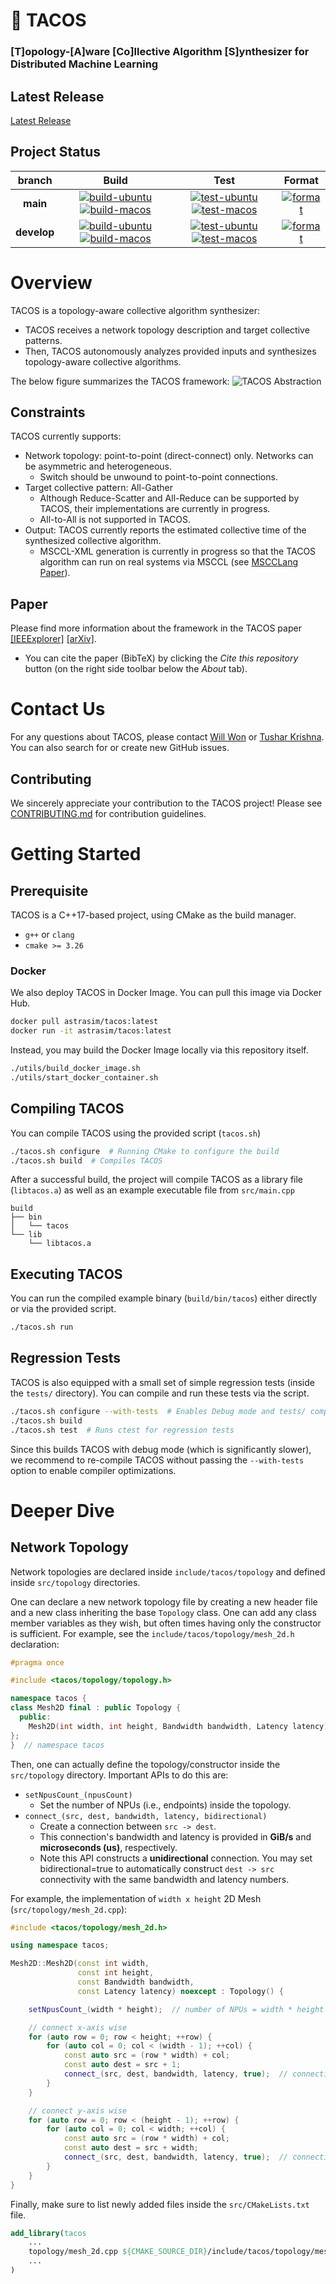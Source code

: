 <!--
## This source code is licensed under the MIT license found in the
## LICENSE file in the root directory of this source tree.
##
## Copyright (c) 2022-2025 Intel Corporation
## Copyright (c) 2022-2025 Georgia Institute of Technology
-->

# 🌮 TACOS
### [T]opology-[A]ware [Co]llective Algorithm [S]ynthesizer for Distributed Machine Learning

## Latest Release
[Latest Release](https://github.com/astra-sim/tacos/releases)

## Project Status
| branch | Build | Test | Format |
|:---:|:---:|:---:|:---:|
| **main** | [![build-ubuntu](https://github.com/astra-sim/tacos/actions/workflows/build-ubuntu.yml/badge.svg?branch=main)](https://github.com/astra-sim/tacos/actions/workflows/build-ubuntu.yml) [![build-macos](https://github.com/astra-sim/tacos/actions/workflows/build-macos.yml/badge.svg?branch=main)](https://github.com/astra-sim/tacos/actions/workflows/build-macos.yml) | [![test-ubuntu](https://github.com/astra-sim/tacos/actions/workflows/test-ubuntu.yml/badge.svg?branch=main)](https://github.com/astra-sim/tacos/actions/workflows/test-ubuntu.yml) [![test-macos](https://github.com/astra-sim/tacos/actions/workflows/test-macos.yml/badge.svg?branch=main)](https://github.com/astra-sim/tacos/actions/workflows/test-macos.yml) | [![format](https://github.com/astra-sim/tacos/actions/workflows/check-clang-format.yml/badge.svg?branch=main)](https://github.com/astra-sim/tacos/actions/workflows/check-clang-format.yml) |
| **develop** | [![build-ubuntu](https://github.com/astra-sim/tacos/actions/workflows/build-ubuntu.yml/badge.svg?branch=develop)](https://github.com/astra-sim/tacos/actions/workflows/build-ubuntu.yml) [![build-macos](https://github.com/astra-sim/tacos/actions/workflows/build-macos.yml/badge.svg?branch=develop)](https://github.com/astra-sim/tacos/actions/workflows/build-macos.yml) | [![test-ubuntu](https://github.com/astra-sim/tacos/actions/workflows/test-ubuntu.yml/badge.svg?branch=develop)](https://github.com/astra-sim/tacos/actions/workflows/test-ubuntu.yml) [![test-macos](https://github.com/astra-sim/tacos/actions/workflows/test-macos.yml/badge.svg?branch=develop)](https://github.com/astra-sim/tacos/actions/workflows/test-macos.yml) | [![format](https://github.com/astra-sim/tacos/actions/workflows/check-clang-format.yml/badge.svg?branch=develop)](https://github.com/astra-sim/tacos/actions/workflows/check-clang-format.yml) |

# Overview
TACOS is a topology-aware collective algorithm synthesizer:
- TACOS receives a network topology description and target collective patterns.
- Then, TACOS autonomously analyzes provided inputs and synthesizes topology-aware collective algorithms.

The below figure summarizes the TACOS framework:
![TACOS Abstraction](https://github.com/astra-sim/tacos/blob/main/docs/tacos_overview.png)

## Constraints
TACOS currently supports:
- Network topology: point-to-point (direct-connect) only. Networks can be asymmetric and heterogeneous.
  - Switch should be unwound to point-to-point connections.
- Target collective pattern: All-Gather
  - Although Reduce-Scatter and All-Reduce can be supported by TACOS, their implementations are currently in progress.
  - All-to-All is not supported in TACOS.
- Output: TACOS currently reports the estimated collective time of the synthesized collective algorithm.
  - MSCCL-XML generation is currently in progress so that the TACOS algorithm can run on real systems via MSCCL (see [MSCCLang Paper](https://dl.acm.org/doi/10.1145/3575693.3575724)).

## Paper
Please find more information about the framework in the TACOS paper [[IEEExplorer]](https://arxiv.org/abs/2304.05301) [[arXiv]](https://arxiv.org/abs/2304.05301).
- You can cite the paper (BibTeX) by clicking the *Cite this repository* button (on the right side toolbar below the *About* tab).


# Contact Us
For any questions about TACOS, please contact [Will Won](mailto:william.won@gatech.edu)
or [Tushar Krishna](mailto:tushar@ece.gatech.edu). You can also search for or create new GitHub issues.

## Contributing
We sincerely appreciate your contribution to the TACOS project! Please see [CONTRIBUTING.md]() for contribution guidelines.


# Getting Started
## Prerequisite
TACOS is a C++17-based project, using CMake as the build manager.
- `g++` or `clang`
- `cmake >= 3.26`

### Docker
We also deploy TACOS in Docker Image. You can pull this image via Docker Hub.
```sh
docker pull astrasim/tacos:latest
docker run -it astrasim/tacos:latest
```

Instead, you may build the Docker Image locally via this repository itself.
```sh
./utils/build_docker_image.sh
./utils/start_docker_container.sh
```

## Compiling TACOS
You can compile TACOS using the provided script (`tacos.sh`)
```sh
./tacos.sh configure  # Running CMake to configure the build
./tacos.sh build  # Compiles TACOS
```

After a successful build, the project will compile TACOS as a library file (`libtacos.a`) as well as an example executable file from `src/main.cpp`
```text
build
├── bin
│   └── tacos
└── lib
    └── libtacos.a
```

## Executing TACOS
You can run the compiled example binary (`build/bin/tacos`) either directly or via the provided script.
```sh
./tacos.sh run
```

## Regression Tests
TACOS is also equipped with a small set of simple regression tests (inside the `tests/` directory). You can compile and run these tests via the script.
```sh
./tacos.sh configure --with-tests  # Enables Debug mode and tests/ compilation
./tacos.sh build
./tacos.sh test  # Runs ctest for regression tests
```
Since this builds TACOS with debug mode (which is significantly slower), we recommend to re-compile TACOS without passing the `--with-tests` option to enable compiler optimizations.


# Deeper Dive
## Network Topology
Network topologies are declared inside `include/tacos/topology` and defined inside `src/topology` directories.

One can declare a new network topology file by creating a new header file and a new class inheriting the base `Topology` class. One can add any class member variables as they wish, but often times having only the constructor is sufficient. For example, see the `include/tacos/topology/mesh_2d.h` declaration:
```cpp
#pragma once

#include <tacos/topology/topology.h>

namespace tacos {
class Mesh2D final : public Topology {
  public:
    Mesh2D(int width, int height, Bandwidth bandwidth, Latency latency) noexcept;
};
}  // namespace tacos
```

Then, one can actually define the topology/constructor inside the `src/topology` directory. Important APIs to do this are:
- `setNpusCount_(npusCount)`
  - Set the number of NPUs (i.e., endpoints) inside the topology.
- `connect_(src, dest, bandwidth, latency, bidirectional)`
  - Create a connection between `src -> dest`.
  - This connection's bandwidth and latency is provided in **GiB/s** and **microseconds (us)**, respectively.
  - Note this API constructs a **unidirectional** connection. You may set bidirectional=true to automatically construct `dest -> src` connectivity with the same bandwidth and latency numbers.

For example, the implementation of `width x height` 2D Mesh (`src/topology/mesh_2d.cpp`):
```cpp
#include <tacos/topology/mesh_2d.h>

using namespace tacos;

Mesh2D::Mesh2D(const int width,
               const int height,
               const Bandwidth bandwidth,
               const Latency latency) noexcept : Topology() {

    setNpusCount_(width * height);  // number of NPUs = width * height

    // connect x-axis wise
    for (auto row = 0; row < height; ++row) {
        for (auto col = 0; col < (width - 1); ++col) {
            const auto src = (row * width) + col;
            const auto dest = src + 1;
            connect_(src, dest, bandwidth, latency, true);  // connection
        }
    }

    // connect y-axis wise
    for (auto row = 0; row < (height - 1); ++row) {
        for (auto col = 0; col < width; ++col) {
            const auto src = (row * width) + col;
            const auto dest = src + width;
            connect_(src, dest, bandwidth, latency, true);  // connection
        }
    }
}
```

Finally, make sure to list newly added files inside the `src/CMakeLists.txt` file.
```cmake
add_library(tacos
    ...
    topology/mesh_2d.cpp ${CMAKE_SOURCE_DIR}/include/tacos/topology/mesh_2d.h
    ...
)
```
